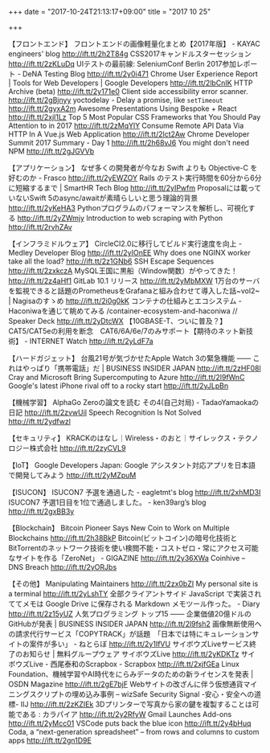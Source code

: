 +++
date = "2017-10-24T21:13:17+09:00"
title = "2017 10 25"

+++

【フロントエンド】
フロントエンドの画像軽量化まとめ【2017年版】 - KAYAC engineers' blog http://ift.tt/2h2T84g
CSS2017キャンドルスターセッション http://ift.tt/2zKLuDq
UIテストの最前線: SeleniumConf Berlin 2017参加レポート - DeNA Testing Blog http://ift.tt/2y0i471
Chrome User Experience Report | Tools for Web Developers | Google Developers http://ift.tt/2lbCnIK
HTTP Archive (beta) http://ift.tt/2y171e0
Client side accessibility error scanner. http://ift.tt/2gBjnyy
yoctodelay - Delay a promise, like `setTimeout` http://ift.tt/2gyxA2m
Awesome Presentations Using Bespoke + React http://ift.tt/2xjl1Lz
Top 5 Most Popular CSS Frameworks that You Should Pay Attention to in 2017 http://ift.tt/2zMqYlY
Consume Remote API Data Via HTTP In A Vue.js Web Application http://ift.tt/2lct2Aw
Chrome Developer Summit 2017 Summary - Day 1 http://ift.tt/2h68vJ6
You might don't need NPM http://ift.tt/2gJGVVb

【アプリケーション】
なぜ多くの開発者が今なお Swift よりも Objective-C を好むのか - Frasco http://ift.tt/2yEWZOY
Rails のテスト実行時間を60分から6分に短縮するまで | SmartHR Tech Blog http://ift.tt/2yIPwfm
Proposalには載っていないSwift 5のasync/awaitが素晴らしいと思う理論的背景 http://ift.tt/2yKeHA3
Pythonプログラムのパフォーマンスを解析し、可視化する http://ift.tt/2yZWmjy
Introduction to web scraping with Python http://ift.tt/2rvhZAv

【インフラミドルウェア】
CircleCI2.0に移行してビルド実行速度を向上 - Medley Developer Blog http://ift.tt/2yIOnEE
Why does one NGINX worker take all the load? http://ift.tt/2z1GNb6
SSH Escape Sequences http://ift.tt/2zxkczA
MySQL王国に黒船（Window関数）がやってきた！ http://ift.tt/2z4aHf1
GitLab 10.1 リリース http://ift.tt/2yMbMXW
1万台のサーバを監視できると話題のPrometheusをGrafanaと組み合わせて導入した話~vol2~ | Nagisaのすゝめ http://ift.tt/2i0g0kK
コンテナの仕組みとエコシステム - Haconiwaを通じて眺めてみる /container-ecosystem-and-haconiwa // Speaker Deck http://ift.tt/2yDtcWX
【10GBASE-T、ついに普及？】CAT5/CAT5eの利用を断念　CAT6/6A/6e/7のみサポート【期待のネット新技術】 - INTERNET Watch http://ift.tt/2yLdF7a

【ハードガジェット】
台風21号が気づかせたApple Watch 3の緊急機能 —— これはやっぱり「携帯電話」だ | BUSINESS INSIDER JAPAN http://ift.tt/2zHF08l
Cray and Microsoft Bring Supercomputing to Azure http://ift.tt/2l9fWnC
Google's latest iPhone rival off to a rocky start http://ift.tt/2yJLpBn

【機械学習】
AlphaGo Zeroの論文を読む その4(自己対局) - TadaoYamaokaの日記 http://ift.tt/2zvwUil
Speech Recognition Is Not Solved http://ift.tt/2ydfwzl

【セキュリティ】
KRACKのはなし｜Wireless・のおと｜サイレックス・テクノロジー株式会社 http://ift.tt/2zyCVL9

【IoT】
Google Developers Japan: Google アシスタント対応アプリを日本語で開発してみよう http://ift.tt/2yMZpuM

【ISUCON】
ISUCON7 予選を通過した - eagletmt's blog http://ift.tt/2xhMD3I
ISUCON7 予選1日目を1位で通過しました。 - ken39arg’s blog http://ift.tt/2gxBB3y

【Blockchain】
Bitcoin Pioneer Says New Coin to Work on Multiple Blockchains http://ift.tt/2h38BkP
Bitcoin(ビットコイン)の暗号化技術とBitTorrentのネットワーク技術を使い検閲不能・コストゼロ・常にアクセス可能なサイトを作る「ZeroNet」 - GIGAZINE http://ift.tt/2y36XWa
Coinhive – DNS Breach http://ift.tt/2yORJbs

【その他】
Manipulating Maintainers http://ift.tt/2zx0bZI
My personal site is a terminal http://ift.tt/2yLshTY
全部クライアントサイド JavaScript で実装されててメモは Google Drive に保存される Markdown メモツール作った。 - Diary http://ift.tt/2z15yUZ
人気プログラミング トップ15 —— 企業価値20億ドルのGitHubが発表 | BUSINESS INSIDER JAPAN http://ift.tt/2l9fsh2
画像無断使用への請求代行サービス「COPYTRACK」が話題　「日本では特にキュレーションサイトの案件が多い」 - ねとらぼ http://ift.tt/2y1IfVU
サイボウズLiveサービス終了のお知らせ | 無料グループウェア サイボウズLive http://ift.tt/2yKDKTz
サイボウズLive - 西尾泰和のScrapbox - Scrapbox http://ift.tt/2xjfGEa
Linux Foundation、機械学習やAI時代をにらみデータのための新ライセンスを発表 | OSDN Magazine http://ift.tt/2gE7bjF
Webサイトの改ざんに伴う仮想通貨マイニングスクリプトの埋め込み事例 – wizSafe Security Signal -安心・安全への道標- IIJ http://ift.tt/2zKZIEk
3Dプリンターで写真から家の鍵を複製することは可能である : カラパイア http://ift.tt/2y2RfyW
Gmail Launches Add-ons http://ift.tt/2yMcc01
VSCode puts back the blue icon http://ift.tt/2y4bHuq
Coda, a “next-generation spreadsheet” – from rows and columns to custom apps http://ift.tt/2gn1D9E
